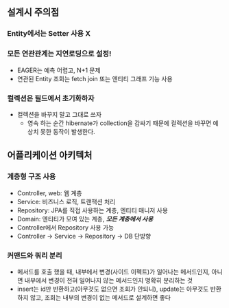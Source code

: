 ## 설계시 주의점

### Entity에서는 Setter 사용 X

### 모든 연관관계는 지연로딩으로 설정!
- EAGER는 예측 어렵고, N+1 문제
- 연관된 Entity 조회는 fetch join 또는 엔티티 그래프 기능 사용

### 컬렉션은 필드에서 초기화하자
- 컬렉션을 바꾸지 말고 그대로 쓰자
    - 영속 하는 순간 hibernate가 collection을 감싸기 때문에 컬렉션을 바꾸면 예상치 못한 동작이 발생한다.

## 어플리케이션 아키텍처

### 계층형 구조 사용
- Controller, web: 웹 계층
- Service: 비즈니스 로직, 트랜잭션 처리
- Repository: JPA를 직접 사용하는 계층, 엔티티 매니저 사용
- Domain: 엔티티가 모여 있는 계층, ***모든 계층에서 사용***
- Controller에서 Repository 사용 가능
- Controller -> Service -> Repository -> DB 단방향

### 커맨드와 쿼리 분리
- 메서드를 호출 했을 때, 내부에서 변경(사이드 이펙트)가 일어나는 메서드인지, 아니면 내부에서 변경이 전혀 일어나지 않는 메서드인지 명확히 분리하는 것
- insert는 id만 반환하고(아무것도 없으면 조회가 안되니), update는 아무것도 반환하지 않고, 조회는 내부의 변경이 없는 메서드로 설계하면 좋다
